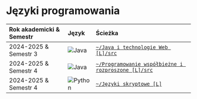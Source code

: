 # Języki programowania

| Rok akademicki & Semestr                       | Język                                           | Ścieżka                                        |
| :----------------------------------------------| :---------------------------------------------- | :--------------------------------------------- |
| 2024-2025 & Semestr 3 | ![Java](https://img.shields.io/badge/Java-087CFA?style=for-the-badge&logo=intellij-idea&logoColor=black) | [`~/Java i technologie Web [L]/src`](<./Java%20i%20technologie%20Web%20[L]/src>) |
| 2024-2025 & Semestr 4 | ![Java](https://img.shields.io/badge/Java-087CFA?style=for-the-badge&logo=intellij-idea&logoColor=black) | [`~/Programowanie współbieżne i rozproszone [L]/src`](<./Programowanie%20współbieżne%20i%20rozproszone%20%5BL%5D/src>) |
| 2024-2025 & Semestr 4 | ![Python](https://img.shields.io/badge/Python-FCF84A?logo=pycharm&logoColor=black) | [`~/Języki skryptowe [L]`](<./Języki%20sktyptowe%20%5BL%5D>) | 
